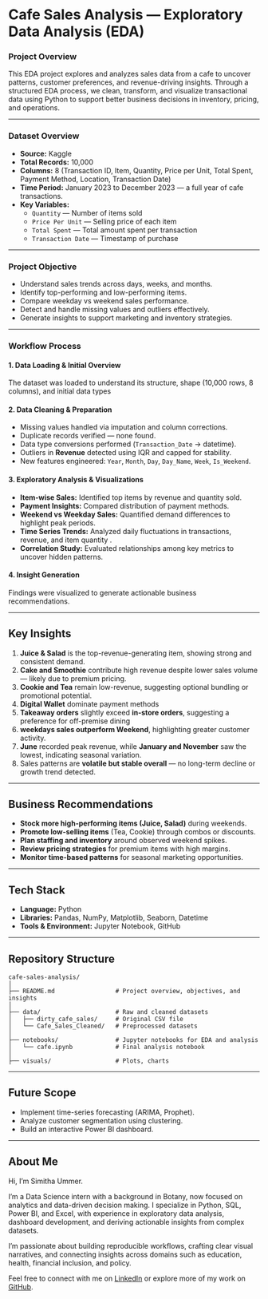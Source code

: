 # Cafe Sales Analysis — Exploratory Data Analysis (EDA)

### Project Overview
This EDA project explores and analyzes sales data from a cafe to uncover patterns, customer preferences, and revenue-driving insights.
Through a structured EDA process, we clean, transform, and visualize transactional data using Python to support better business decisions in inventory, pricing, and operations.

---

### Dataset Overview
- **Source:** Kaggle
- **Total Records:** 10,000  
- **Columns:** 8 (Transaction ID, Item, Quantity, Price per Unit, Total Spent, Payment Method, Location, Transaction Date)  
- **Time Period:** January 2023 to December 2023 — a full year of cafe transactions.
- **Key Variables:**  
  - `Quantity` — Number of items sold  
  - `Price Per Unit` — Selling price of each item  
  - `Total Spent` — Total amount spent per transaction  
  - `Transaction Date` — Timestamp of purchase

---
    
### Project Objective
- Understand sales trends across days, weeks, and months.  
- Identify top-performing and low-performing items.  
- Compare weekday vs weekend sales performance.  
- Detect and handle missing values and outliers effectively.  
- Generate insights to support marketing and inventory strategies.

---

### Workflow Process

#### 1. Data Loading & Initial Overview
The dataset was loaded to understand its structure, shape (10,000 rows, 8 columns), and initial data types
#### 2. Data Cleaning & Preparation
- Missing values handled via imputation and column corrections.  
- Duplicate records verified — none found.  
- Data type conversions performed (`Transaction_Date` → datetime).  
- Outliers in **Revenue** detected using IQR and capped for stability.  
- New features engineered: `Year`, `Month`, `Day`, `Day_Name`, `Week`, `Is_Weekend`.
#### 3. Exploratory Analysis & Visualizations
- **Item-wise Sales:** Identified top items by revenue and quantity sold.  
- **Payment Insights:** Compared distribution of payment methods.  
- **Weekend vs Weekday Sales:** Quantified demand differences to highlight peak periods.  
- **Time Series Trends:** Analyzed daily fluctuations in transactions, revenue, and item quantity .  
- **Correlation Study:** Evaluated relationships among key metrics to uncover hidden patterns.
#### 4. Insight Generation
Findings were visualized to generate actionable business recommendations.

---

## Key Insights
1. **Juice & Salad** is the top-revenue-generating item, showing strong and consistent demand.  
2. **Cake and Smoothie** contribute high revenue despite lower sales volume — likely due to premium pricing.  
3. **Cookie and Tea** remain low-revenue, suggesting optional bundling or promotional potential.
4. **Digital Wallet** dominate payment methods
5. **Takeaway orders** slightly exceed **in-store orders**, suggesting a preference for off-premise dining
6. **weekdays sales outperform Weekend**, highlighting greater customer activity.
7. **June** recorded peak revenue, while **January and November** saw the lowest, indicating seasonal variation. 
8. Sales patterns are **volatile but stable overall** — no long-term decline or growth trend detected.

---

## Business Recommendations
- **Stock more high-performing items (Juice, Salad)** during weekends.  
- **Promote low-selling items** (Tea, Cookie) through combos or discounts.  
- **Plan staffing and inventory** around observed weekend spikes.  
- **Review pricing strategies** for premium items with high margins.  
- **Monitor time-based patterns** for seasonal marketing opportunities.

---

## Tech Stack
- **Language:** Python  
- **Libraries:** Pandas, NumPy, Matplotlib, Seaborn, Datetime  
- **Tools & Environment:** Jupyter Notebook, GitHub

---

## Repository Structure
```
cafe-sales-analysis/
│
├── README.md                 # Project overview, objectives, and insights
│
├── data/                     # Raw and cleaned datasets
│   ├── dirty_cafe_sales/     # Original CSV file
│   └── Cafe_Sales_Cleaned/   # Preprocessed datasets
│
├── notebooks/                # Jupyter notebooks for EDA and analysis
│   └── cafe.ipynb            # Final analysis notebook
│
├── visuals/                  # Plots, charts
```
---

## Future Scope
- Implement time-series forecasting (ARIMA, Prophet).  
- Analyze customer segmentation using clustering.  
- Build an interactive Power BI dashboard.

---

## About Me

Hi, I’m Simitha Ummer.

I’m a Data Science intern with a background in Botany, now focused on analytics and data-driven decision making. I specialize in Python, SQL, Power BI, and Excel, with experience in exploratory data analysis, dashboard development, and deriving actionable insights from complex datasets.

I’m passionate about building reproducible workflows, crafting clear visual narratives, and connecting insights across domains such as education, health, financial inclusion, and policy.

Feel free to connect with me on [LinkedIn](www.linkedin.com/in/simitha-ummer-69a848350) or explore more of my work on [GitHub](https://github.com/simitha2002).
